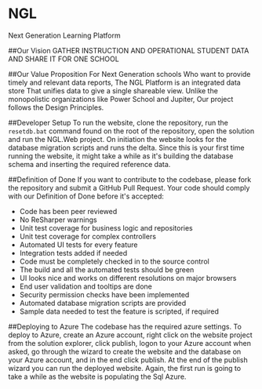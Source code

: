 NGL
===
Next Generation Learning Platform

##Our Vision
GATHER INSTRUCTION AND OPERATIONAL STUDENT DATA AND SHARE IT FOR ONE SCHOOL

##Our Value Proposition
For Next Generation schools 
Who want to provide timely and relevant data reports, 
The NGL Platform is an integrated data store 
That unifies data to give a single shareable view. 
Unlike the monopolistic organizations like Power School and Jupiter, 
Our project follows the Design Principles.

##Developer Setup
To run the website, clone the repository, run the `resetdb.bat` command found on the root of the repository, open the solution and run the NGL.Web project. On initiation the website looks for the database migration scripts and runs the delta. Since this is your first time running the website, it might take a while as it's building the database schema and inserting the required reference data.

##Definition of Done
If you want to contribute to the codebase, please fork the repository and submit a GitHub Pull Request. Your code should comply with our Definition of Done before it's accepted:

 - Code has been peer reviewed
 - No ReSharper warnings
 - Unit test coverage for business logic and repositories
 - Unit test coverage for complex controllers
 - Automated UI tests for every feature 
 - Integration tests added if needed
 - Code must be completely checked in to the source control 
 - The build and all the automated tests should be green
 - UI looks nice and works on different resolutions on major browsers 
 - End user validation and tooltips are done
 - Security permission checks have been implemented
 - Automated database migration scripts are provided
 - Sample data needed to test the feature is scripted, if required

##Deploying to Azure
The codebase has the required azure settings. To deploy to Azure, create an Azure account, right click on the website project from the solution explorer, click publish, logon to your Azure account when asked, go through the wizard to create the website and the database on your Azure account, and in the end click publish. At the end of the publish wizard you can run the deployed website. Again, the first run is going to take a while as the website is populating the Sql Azure.

